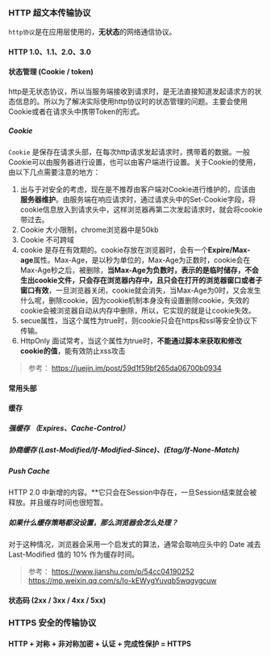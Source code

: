
### HTTP 超文本传输协议

`http协议`是在应用层使用的，**无状态**的网络通信协议。

#### HTTP 1.0、1.1、2.0、3.0

#### 状态管理 (Cookie / token)

http是无状态协议，所以当服务端接收到请求时，是无法直接知道发起请求方的状态信息的。所以为了解决实际使用http协议时的状态管理的问题。主要会使用Cookie或者在请求头中携带Token的形式。
##### Cookie

`Cookie` 是保存在请求头部，在每次http请求发起请求时，携带着的数据。一般Cookie可以由服务器进行设置，也可以由客户端进行设置。关于Cookie的使用，由以下几点需要注意的地方：

1. 出与于对安全的考虑，现在是不推荐由客户端对Cookie进行维护的，应该由**服务器维护**。由服务端在响应请求时，通过请求头中的Set-Cookie字段，将cookie信息放入到请求头中，这样浏览器再第二次发起请求时，就会将cookie带过去。
2. Cookie 大小限制，chrome浏览器中是50kb
3. Cookie 不可跨域
4. cookie 是存在有效期的。cookie存放在浏览器时，会有一个**Expire/Max-age**属性。Max-Age，是以秒为单位的，Max-Age为正数时，cookie会在Max-Age秒之后，被删除，**当Max-Age为负数时，表示的是临时储存，不会生出cookie文件，只会存在浏览器内存中，且只会在打开的浏览器窗口或者子窗口有效**，一旦浏览器关闭，cookie就会消失，当Max-Age为0时，又会发生什么呢，删除cookie，因为cookie机制本身没有设置删除cookie，失效的cookie会被浏览器自动从内存中删除，所以，它实现的就是让cookie失效。
5. secue属性，当这个属性为true时，则cookie只会在https和ssl等安全协议下传输。
6. HttpOnly 面试常考，当这个属性为true时，**不能通过脚本来获取和修改cookie的值**，能有效防止xss攻击 

> 参考： https://juejin.im/post/59d1f59bf265da06700b0934

#### 常用头部

#### 缓存

##### 强缓存 （Expires、Cache-Control）

##### 协商缓存 (Last-Modified/If-Modified-Since)、(Etag/If-None-Match)

##### Push Cache

HTTP 2.0 中新增的内容。**它只会在Session中存在，一旦Session结束就会被释放。并且缓存时间也很短暂。

##### 如果什么缓存策略都没设置，那么浏览器会怎么处理？

对于这种情况，浏览器会采用一个启发式的算法，通常会取响应头中的 Date 减去 Last-Modified 值的 10% 作为缓存时间。

> 参考：
> https://www.jianshu.com/p/54cc04190252
> https://mp.weixin.qq.com/s/Io-kEWygYuvqb5wqgygcuw

#### 状态码 (2xx / 3xx / 4xx / 5xx)

### HTTPS 安全的传输协议

#### HTTP + 对称 + 非对称加密 + 认证 + 完成性保护 = HTTPS

